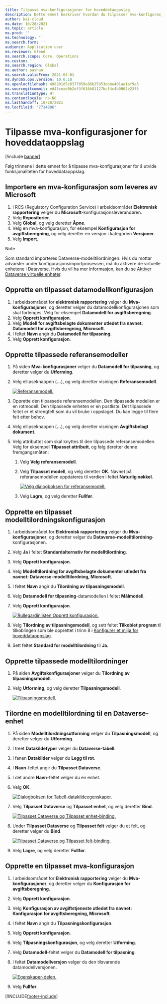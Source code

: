 ```yaml
---
title: Tilpasse mva-konfigurasjoner for hoveddataoppslag
description: Dette emnet beskriver hvordan du tilpasser mva-konfigurasjoner for å utvide funksjonaliteten for hoveddataoppslag.
author: kai-cloud
ms.date: 10/28/2021
ms.topic: article
ms.prod: ''
ms.technology: ''
ms.search.form: ''
audience: Application user
ms.reviewer: kfend
ms.search.scope: Core, Operations
ms.custom: ''
ms.search.region: Global
ms.author: pashao
ms.search.validFrom: 2021-04-01
ms.dyn365.ops.version: 10.0.18
ms.openlocfilehash: 498201d5c0377058e86b25953ebbe401ae1af9e3
ms.sourcegitcommit: ed43ceae9b2ef3f616b81127bcf4c4b0862e23f5
ms.translationtype: HT
ms.contentlocale: nb-NO
ms.lasthandoff: 10/28/2021
ms.locfileid: "7714886"
---
```

# <a name="customize-tax-configurations-for-master-data-lookup"></a>Tilpasse mva-konfigurasjoner for hoveddataoppslag

[!include [banner](../includes/banner.md)]

Følg trinnene i dette emnet for å tilpasse mva-konfigurasjoner for å utvide funksjonaliteten for hoveddataoppslag.

## <a name="import-a-tax-configuration-provided-by-microsoft"></a>Importere en mva-konfigurasjon som leveres av Microsoft

1. I RCS (Regulatory Configuration Service) i arbeidsområdet **Elektronisk rapportering** velger du **Microsoft**-konfigurasjonsleverandøren.
2. Velg **Repositorier**.
3. Velg **Global**, og velg deretter **Åpne**.
4. Velg en mva-konfigurasjon, for eksempel **Konfigurasjon for avgiftsberegning**, og velg deretter en versjon i kategorien **Versjoner**.
5. Velg **Import**.

> [!NOTE]
> Som standard importeres Dataverse-modelltilordningen. Hvis du mottar advarsler under konfigurasjonsimportprosessen, må du aktivere de virtuelle enhetene i Dataverse. Hvis du vil ha mer informasjon, kan du se [Aktiver Dataverse virtuelle enheter](../../fin-ops-core/dev-itpro/power-platform/enable-virtual-entities.md).

## <a name="create-a-customized-data-model-configuration"></a>Opprette en tilpasset datamodellkonfigurasjon

1. I arbeidsområdet for **elektronisk rapportering** velger du **Mva-konfigurasjoner**, og deretter velger du datamodellkonfigurasjonen som skal forlenges. Velg for eksempel **Datamodell for avgiftsberegning**.
2. Velg **Opprett konfigurasjon**.
3. Velg **Modell for avgiftsbelagte dokumenter utledet fra navnet: Datamodell for avgiftsberegning, Microsoft**.
4. I feltet **Navn** angir du **Datamodell for tilpasning**.
5. Velg **Opprett konfigurasjon**.

## <a name="create-customized-reference-models"></a>Opprette tilpassede referansemodeller

1. På siden **Mva-konfigurasjoner** velger du **Datamodell for tilpasning**, og deretter velger du **Utforming**.
2. Velg ellipseknappen (**...**), og velg deretter visningen **Referansemodell**.

    [![Referansemodell.](./media/pic2.png)](./media/pic2.png)

3. Opprette den tilpassede referansemodellen. Den tilpassede modellen er en rotmodell. Den tilpassede enheten er en postliste. Det tilpassede feltet er et strengfelt som du vil bruke i oppslaget. Du kan legge til flere felt etter behov.
4. Velg ellipseknappen (**...**), og velg deretter visningen **Avgiftsbelagt dokument**.
5. Velg attributtet som skal knyttes til den tilpassede referansemodellen. Velg for eksempel **Tilpasset attributt**, og følg deretter denne fremgangsmåten:

    1. Velg **Velg referansemodell**.
    2. Velg **Tilpasset modell**, og velg deretter **OK**. Navnet på referansemodellen oppdateres til verdien i feltet **Naturlig nøkkel**.

        [![Velg dialogboksen for referansemodell.](./media/pic5.png)](./media/pic5.png)

    3. Velg **Lagre**, og velg deretter **Fullfør**.

## <a name="create-a-customized-model-mapping-configuration"></a>Opprette en tilpasset modelltilordningskonfigurasjon

1. I arbeidsområdet for **Elektronisk rapportering** velger du **Mva-konfigurasjoner**, og deretter velger du **Dataverse-modelltilordning**-konfigurasjonen.
2. Velg **Ja** i feltet **Standardalternativ for modelltilordning**.
3. Velg **Opprett konfigurasjon**.
4. Velg **Modelltilordning for avgiftsbelagte dokumenter utledet fra navnet: Dataverse-modelltilordning, Microsoft**.
5. I feltet **Navn** angir du **Tilordning av tilpasningsmodell**.
6. Velg **Datamodell for tilpasning**-datamodellen i feltet **Målmodell**.
7. Velg **Opprett konfigurasjon**.

    [![Rullegardinlisten Opprett konfigurasjon.](./media/pic6.png)](./media/pic6.png)

8. Velg **Tilordning av tilpasningsmodell**, og sett feltet **Tilkoblet program** til tilkoblingen som ble opprettet i trinn 8 i [Konfigurer et miljø for hoveddataoppslag](tax-service-set-up-environment-master-data-lookup.md).
9. Sett feltet **Standard for modelltilordning** til **Ja**.

## <a name="create-customized-model-mappings"></a>Opprette tilpassede modelltilordninger

1. På siden **Avgiftskonfigurasjoner** velger du **Tilordning av tilpasningsmodell**.
2. Velg **Utforming**, og velg deretter **Tilpasningsmodell**.

    [![Tilpasningsmodell.](./media/pic8.png)](./media/pic8.png)

## <a name="map-a-model-mapping-to-a-dataverse-entity"></a>Tilordne en modelltilordning til en Dataverse-enhet

1. På siden **Modelltilordningsutforming** velger du **Tilpasningsmodell**, og deretter velger du **Utforming**.
2. I treet **Datakildetyper** velger du **Dataverse-tabell**.
3. I fanen **Datakilder** velger du **Legg til rot**.
4. I **Navn**-feltet angir du **Tilpasset Dataverse**.
5. I det andre **Navn**-feltet velger du en enhet.
6. Velg **OK**.

    [![Dialogboksen for Tabell-datakildeegenskaper.](./media/pic9.png)](./media/pic9.png)

7. Velg **Tilpasset Dataverse** og **Tilpasset enhet**, og velg deretter **Bind**.

    [![Tilpasset Dataverse og Tilpasset enhet-binding.](./media/pic10.png)](./media/pic10.png)

8. Under **Tilpasset Dataverse** og **Tilpasset felt** velger du et felt, og deretter velger du **Bind**.

    [![Tilpasset Dataverse og Tilpasset felt-binding.](./media/pic11.png)](./media/pic11.png)

9. Velg **Lagre**, og velg deretter **Fullfør**.

## <a name="create-a-customized-tax-configuration"></a>Opprette en tilpasset mva-konfigurasjon

1. I arbeidsområdet for **Elektronisk rapportering** velger du **Mva-konfigurasjoner**, og deretter velger du **Konfigurasjon for avgiftsberegning**.
2. Velg **Opprett konfigurasjon**.
3. Velg **Konfigurasjon av avgiftstjeneste utledet fra navnet: Konfigurasjon for avgiftsberegning, Microsoft**.
4. I feltet **Navn** angir du **Tilpasningskonfigurasjon**.
5. Velg **Opprett konfigurasjon**.
6. Velg **Tilpasningskonfigurasjon**, og velg deretter **Utforming**.
7. Velg **Datamodell**-feltet velger du **Datamodell for tilpasning**.
8. I feltet **Datamodellversjon** velger du den tilsvarende datamodellversjonen.

    [![Egenskaper-delen.](./media/pic13.png)](./media/pic13.png)

9. Velg **Fullfør**.

[!INCLUDE[footer-include](../../includes/footer-banner.md)]
